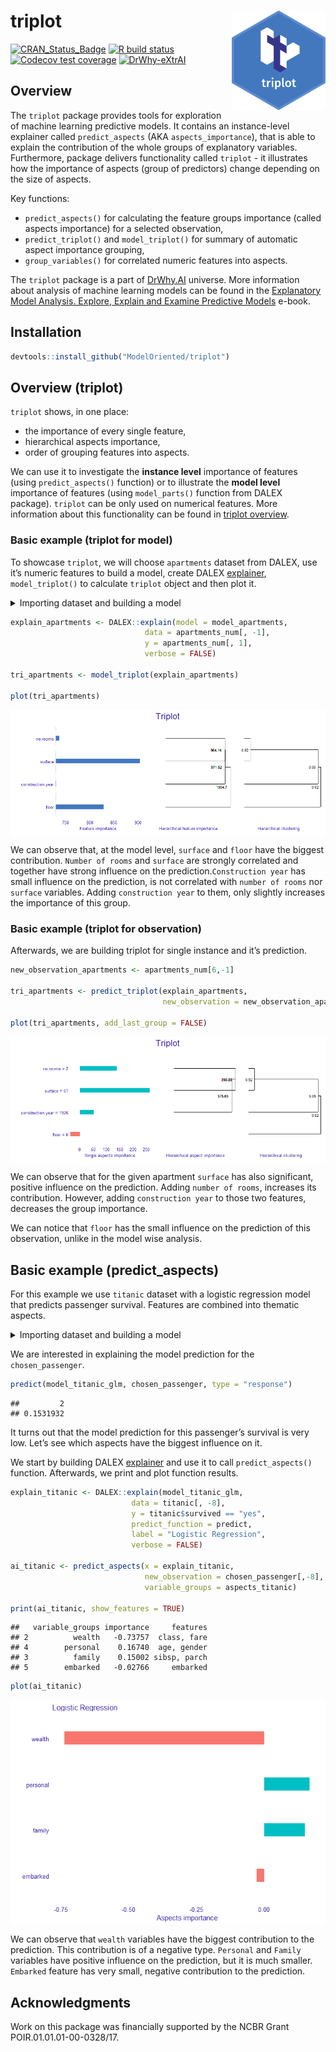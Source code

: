 
# triplot <img src="man/figures/logo.png" align="right" width="150"/>

<!-- badges: start -->

[![CRAN\_Status\_Badge](https://www.r-pkg.org/badges/version/triplot)](https://cran.r-project.org/package=triplot)
[![R build
status](https://github.com/ModelOriented/triplot/workflows/R-CMD-check/badge.svg)](https://github.com/ModelOriented/triplot/actions?query=workflow%3AR-CMD-check)
[![Codecov test
coverage](https://codecov.io/gh/ModelOriented/triplot/branch/master/graph/badge.svg)](https://codecov.io/gh/ModelOriented/triplot?branch=master)
[![DrWhy-eXtrAI](https://img.shields.io/badge/DrWhy-eXtrAI-4378bf)](http://drwhy.ai/#eXtraAI)
<!-- badges: end -->

## Overview

The `triplot` package provides tools for exploration of machine learning
predictive models. It contains an instance-level explainer called
`predict_aspects` (AKA `aspects_importance`), that is able to explain
the contribution of the whole groups of explanatory variables.
Furthermore, package delivers functionality called `triplot` - it
illustrates how the importance of aspects (group of predictors) change
depending on the size of aspects.

Key functions:

  - `predict_aspects()` for calculating the feature groups importance
    (called aspects importance) for a selected observation,
  - `predict_triplot()` and `model_triplot()` for summary of automatic
    aspect importance grouping,
  - `group_variables()` for correlated numeric features into aspects.

The `triplot` package is a part of [DrWhy.AI](http://DrWhy.AI) universe.
More information about analysis of machine learning models can be found
in the [Explanatory Model Analysis. Explore, Explain and Examine
Predictive Models](https://pbiecek.github.io/ema/) e-book.

## Installation

``` r
devtools::install_github("ModelOriented/triplot")
```

## Overview (triplot)

`triplot` shows, in one place:

  - the importance of every single feature,
  - hierarchical aspects importance,
  - order of grouping features into aspects.

We can use it to investigate the **instance level** importance of
features (using `predict_aspects()` function) or to illustrate the
**model level** importance of features (using `model_parts()` function
from DALEX package). `triplot` can be only used on numerical features.
More information about this functionality can be found in [triplot
overview](https://modeloriented.github.io/triplot/articles/vignette_aspect_importance.html#hierarchical-aspects-importance-1).

### Basic example (triplot for model)

To showcase `triplot`, we will choose `apartments` dataset from DALEX,
use it’s numeric features to build a model, create DALEX
[explainer](https://modeloriented.github.io/DALEX/reference/explain.html),
`model_triplot()` to calculate `triplot` object and then plot it.

<details>

<summary>Importing dataset and building a model</summary>

``` r
library(DALEX)

apartments_num <- apartments[,unlist(lapply(apartments, is.numeric))]

model_apartments <- lm(m2.price ~ ., data = apartments_num)
```

</details>

``` r
explain_apartments <- DALEX::explain(model = model_apartments, 
                              data = apartments_num[, -1],
                              y = apartments_num[, 1],
                              verbose = FALSE)

tri_apartments <- model_triplot(explain_apartments)

plot(tri_apartments)
```

<img src="man/figures/unnamed-chunk-4-1.png" style="display: block; margin: auto;" />

We can observe that, at the model level, `surface` and `floor` have the
biggest contribution. `Number of rooms` and `surface` are strongly
correlated and together have strong influence on the
prediction.`Construction year` has small influence on the prediction, is
not correlated with `number of rooms` nor `surface` variables. Adding
`construction year` to them, only slightly increases the importance of
this group.

### Basic example (triplot for observation)

Afterwards, we are building triplot for single instance and it’s
prediction.

``` r
new_observation_apartments <- apartments_num[6,-1]

tri_apartments <- predict_triplot(explain_apartments, 
                                  new_observation = new_observation_apartments)

plot(tri_apartments, add_last_group = FALSE)
```

<img src="man/figures/unnamed-chunk-5-1.png" style="display: block; margin: auto;" />

We can observe that for the given apartment `surface` has also
significant, positive influence on the prediction. Adding `number of
rooms`, increases its contribution. However, adding `construction year`
to those two features, decreases the group importance.

We can notice that `floor` has the small influence on the prediction of
this observation, unlike in the model wise analysis.

## Basic example (predict\_aspects)

For this example we use `titanic` dataset with a logistic regression
model that predicts passenger survival. Features are combined into
thematic aspects.

<details>

<summary>Importing dataset and building a model</summary>

``` r
titanic <- DALEX::titanic_imputed

model_titanic_glm <- glm(survived == 1 ~ ., titanic, family = "binomial")

aspects_titanic <-
  list(
    wealth = c("class", "fare"),
    family = c("sibsp", "parch"),
    personal = c("age", "gender"),
    embarked = "embarked"
  )
  (chosen_passenger <- titanic[2,])
```

    ##   gender age class    embarked  fare sibsp parch survived
    ## 2   male  13   3rd Southampton 20.05     0     2        0

</details>

We are interested in explaining the model prediction for the
`chosen_passenger`.

``` r
predict(model_titanic_glm, chosen_passenger, type = "response")
```

    ##         2 
    ## 0.1531932

It turns out that the model prediction for this passenger’s survival is
very low. Let’s see which aspects have the biggest influence on it.

We start by building DALEX
[explainer](https://modeloriented.github.io/DALEX/reference/explain.html)
and use it to call `predict_aspects()` function. Afterwards, we print
and plot function results.

``` r
explain_titanic <- DALEX::explain(model_titanic_glm, 
                           data = titanic[, -8],
                           y = titanic$survived == "yes",
                           predict_function = predict,
                           label = "Logistic Regression",
                           verbose = FALSE)

ai_titanic <- predict_aspects(x = explain_titanic, 
                              new_observation = chosen_passenger[,-8],
                              variable_groups = aspects_titanic)

print(ai_titanic, show_features = TRUE)
```

    ##   variable_groups importance     features
    ## 2          wealth   -0.73757  class, fare
    ## 4        personal    0.16740  age, gender
    ## 3          family    0.15002 sibsp, parch
    ## 5        embarked   -0.02766     embarked

``` r
plot(ai_titanic)
```

<img src="man/figures/unnamed-chunk-9-1.png" style="display: block; margin: auto;" />

We can observe that `wealth` variables have the biggest contribution to
the prediction. This contribution is of a negative type. `Personal` and
`Family` variables have positive influence on the prediction, but it is
much smaller. `Embarked` feature has very small, negative contribution
to the prediction.

## Acknowledgments

Work on this package was financially supported by the NCBR Grant
POIR.01.01.01-00-0328/17.
